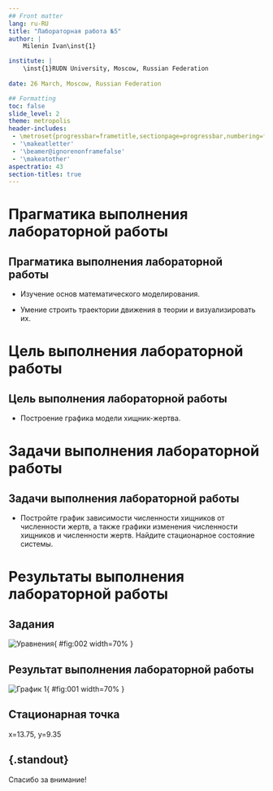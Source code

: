 ```yaml
---
## Front matter
lang: ru-RU
title: "Лабораторная работа №5"
author: |
	Milenin Ivan\inst{1}

institute: |
	\inst{1}RUDN University, Moscow, Russian Federation
	
date: 26 March, Moscow, Russian Federation

## Formatting
toc: false
slide_level: 2
theme: metropolis
header-includes: 
 - \metroset{progressbar=frametitle,sectionpage=progressbar,numbering=fraction}
 - '\makeatletter'
 - '\beamer@ignorenonframefalse'
 - '\makeatother'
aspectratio: 43
section-titles: true
---
```


# Прагматика выполнения лабораторной работы 

## Прагматика выполнения лабораторной работы 

- Изучение основ математического моделирования.

- Умение строить траектории движения в теории и визуализировать их.

# Цель выполнения лабораторной работы

## Цель выполнения лабораторной работы

- Построение графика модели хищник-жертва.

# Задачи выполнения лабораторной работы

## Задачи выполнения лабораторной работы

- Постройте график зависимости численности хищников от численности жертв,
а также графики изменения численности хищников и численности жертв. 
Найдите стационарное состояние системы. 

# Результаты выполнения лабораторной работы

## Задания

![Уравнения](image/2.png){ #fig:002 width=70% }

## Результат выполнения лабораторной работы

![График 1](image/1.png){ #fig:001 width=70% }

## Стационарная точка

x=13.75, y=9.35

## {.standout}

Спасибо за внимание!